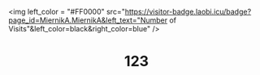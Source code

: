 <img  left_color = "#FF0000" src="https://visitor-badge.laobi.icu/badge?page_id=MiernikA.MiernikA&left_text="Number of Visits"&left_color=black&right_color=blue" />

<h1 align="center">
123
</h1>

